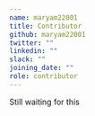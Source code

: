 ```yaml
---
name: maryam22001
title: Contributor
github: maryam22001
twitter: ""
linkedin: ""
slack: ""
joining_date: ""
role: contributor
---
```


Still waiting for this
